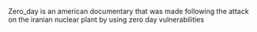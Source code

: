 Zero_day is an american documentary that was made following the attack on the iranian nuclear plant by using zero day vulnerabilities
